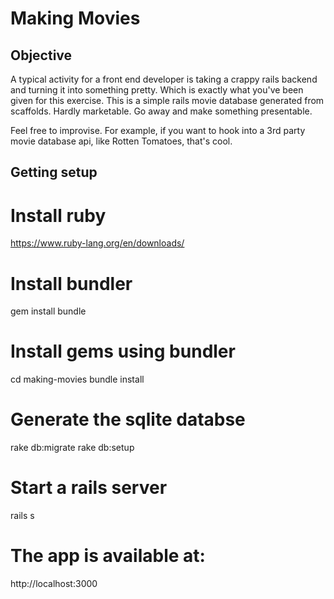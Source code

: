 Making Movies
=============

Objective
---------

A typical activity for a front end developer is taking a crappy rails backend
and turning it into something pretty. Which is exactly what you've been given
for this exercise. This is a simple rails movie database generated from
scaffolds. Hardly marketable. Go away and make something presentable.

Feel free to improvise. For example, if you want to hook into a 3rd party movie
database api, like Rotten Tomatoes, that's cool.

Getting setup
-------------

# Install ruby

https://www.ruby-lang.org/en/downloads/

# Install bundler

gem install bundle

# Install gems using bundler

cd making-movies
bundle install

# Generate the sqlite databse

rake db:migrate
rake db:setup

# Start a rails server

rails s

# The app is available at:

http://localhost:3000
